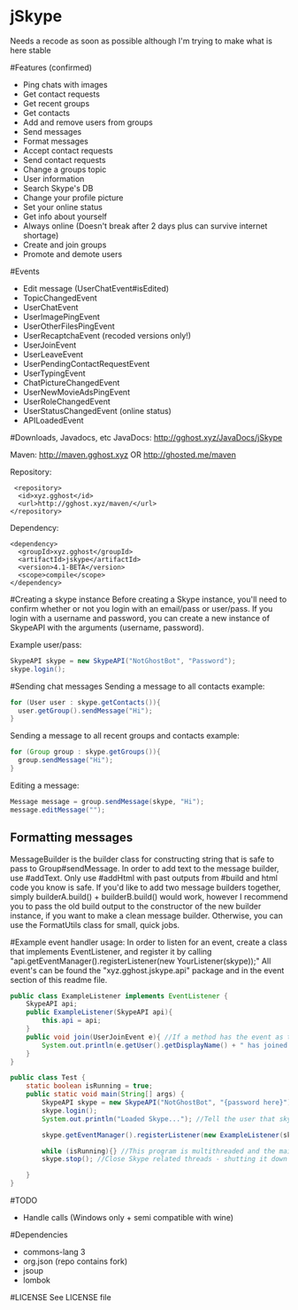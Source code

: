 # jSkype

Needs a recode as soon as possible although I'm trying to make what is here stable

#Features (confirmed)
- Ping chats with images
- Get contact requests
- Get recent groups
- Get contacts
- Add and remove users from groups
- Send messages
- Format messages
- Accept contact requests
- Send contact requests
- Change a groups topic
- User information
- Search Skype's DB
- Change your profile picture
- Set your online status
- Get info about yourself
- Always online (Doesn't break after 2 days plus can survive internet shortage)
- Create and join groups
- Promote and demote users
 
#Events
- Edit message (UserChatEvent#isEdited)
- TopicChangedEvent
- UserChatEvent
- UserImagePingEvent
- UserOtherFilesPingEvent
- UserRecaptchaEvent (recoded versions only!)
- UserJoinEvent
- UserLeaveEvent
- UserPendingContactRequestEvent
- UserTypingEvent
- ChatPictureChangedEvent
- UserNewMovieAdsPingEvent
- UserRoleChangedEvent
- UserStatusChangedEvent (online status)
- APILoadedEvent

#Downloads, Javadocs, etc
JavaDocs: http://gghost.xyz/JavaDocs/jSkype

Maven: http://maven.gghost.xyz OR http://ghosted.me/maven

Repository:
```
 <repository>
  <id>xyz.gghost</id>
  <url>http://gghost.xyz/maven/</url>
</repository>
```
Dependency:
```
<dependency>
  <groupId>xyz.gghost</groupId>
  <artifactId>jskype</artifactId>
  <version>4.1-BETA</version>
  <scope>compile</scope>
</dependency>
```

#Creating a skype instance
Before creating a Skype instance, you'll need to confirm whether or not you login with an email/pass or user/pass. If you login with a username and password, you can create a new instance of SkypeAPI with the arguments (username, password).

Example user/pass: 
```java
SkypeAPI skype = new SkypeAPI("NotGhostBot", "Password");
skype.login();
```

#Sending chat messages
Sending a message to all contacts example:
```java
for (User user : skype.getContacts()){
  user.getGroup().sendMessage("Hi");
}
```
Sending a message to all recent groups and contacts example:
```java
for (Group group : skype.getGroups()){
  group.sendMessage("Hi");
}
```
Editing a message:
```java
Message message = group.sendMessage(skype, "Hi");
message.editMessage("");
```
## Formatting messages

MessageBuilder is the builder class for constructing string that is safe to pass to Group#sendMessage. In order to add text to the message builder, use #addText. Only use #addHtml with past outputs from #build and html code you know is safe. If you'd like to add two message builders together, simply builderA.build() + builderB.build() would work, however I recommend you to pass the old build output to the constructor of the new builder instance, if you want to make a clean message builder. Otherwise, you can use the FormatUtils class for small, quick jobs.

#Example event handler usage:
In order to listen for an event, create a class that implements EventListener, and register it by calling "api.getEventManager().registerListener(new YourListener(skype));" All event's can be found the "xyz.gghost.jskype.api" package and in the event section of this readme file. 

```java
public class ExampleListener implements EventListener {
    SkypeAPI api;
    public ExampleListener(SkypeAPI api){
        this.api = api;
    }
    public void join(UserJoinEvent e){ //If a method has the event as the only argument, it will get invoked once the events trigger(join/chat/leave/etc) has been called. 
        System.out.println(e.getUser().getDisplayName() + " has joined " + e.getGroup().getChatId());
    }
}

public class Test {
    static boolean isRunning = true;
    public static void main(String[] args) {
        SkypeAPI skype = new SkypeAPI("NotGhostBot", "{password here}"); //login
        skype.login();
        System.out.println("Loaded Skype..."); //Tell the user that skype has fully initialized - getting contacts, recent, etc can take a few seconds

        skype.getEventManager().registerListener(new ExampleListener(skype)); //Register listener

        while (isRunning){} //This program is multithreaded and the main thread doesn't get used, so you'll want an (infinite) delay to keep the program open.
        skype.stop(); //Close Skype related threads - shutting it down

    }
}
```

#TODO
- Handle calls (Windows only + semi compatible with wine)

#Dependencies
- commons-lang 3
- org.json (repo contains fork)
- jsoup 
- lombok

#LICENSE
See LICENSE file 
